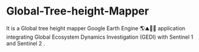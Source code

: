 # Global-Tree-height-Mapper

It is a Global tree height mapper Google Earth Engine 🌎⛰️🌳🌲 application integrating Global Ecosystem Dynamics Investigation (GEDI) with Sentinel 1 and Sentinel 2 .


